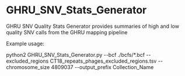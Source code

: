 # GHRU_SNV_Stats_Generator
GHRU SNV Quality Stats Generator provides summaries of high and low quality SNV calls from the GHRU mapping pipeline


Example usage:

python2 GHRU_SNV_Stats_Generator.py --bcf ./bcfs/*.bcf --excluded_regions CT18_repeats_phages_excluded_regions.tsv  --chromosome_size 4809037 --output_prefix Collection_Name
